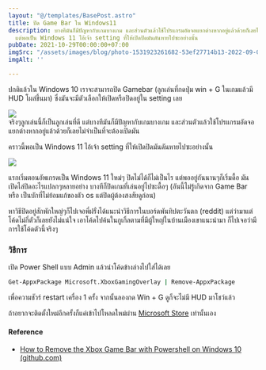 ```yaml
---
layout: "@/templates/BasePost.astro"
title: ปิด Game Bar ใน Windows11
description: บางทีมันก็มีปัญหากับเกมบางเกม และส่วนตัวแล้วใช้โปรแกรมอัดจอแยกต่างหากอยู่แล้วด้วยก็เลยไม่จำเป็นที่จะต้องเปิดมัน
  แต่พอเป็น Windows 11 ไอ้เจ้า setting ที่ให้เปิดปิดมันดันหายไปซะอย่างนั้น
pubDate: 2021-10-29T00:00:00+07:00
imgSrc: "/assets/images/blog/photo-1531923261682-53ef27714b13-2022-09-09.jpeg"
imgAlt: ''

---
```

ปกติแล้วใน Windows 10 เราจะสามารถปิด Gamebar (ลูกเล่นที่กดปุ่ม win + G ในเกมแล้วมี HUD โผล่ขึ้นมา) ซึ่งมันจะมีตัวเลือกให้เปิดหรือปิดอยู่ใน setting เลย

![](/assets/images/blog/image-37-2022-09-09.png)  
จริงๆลูกเล่นนี้ก็เป็นลูกเล่นที่ดี แต่บางทีมันก็มีปัญหากับเกมบางเกม และส่วนตัวแล้วใช้โปรแกรมอัดจอแยกต่างหากอยู่แล้วด้วยก็เลยไม่จำเป็นที่จะต้องเปิดมัน

คราวนี้พอเป็น Windows 11 ไอ้เจ้า setting ที่ให้เปิดปิดมันดันหายไปซะอย่างนั้น

![](/assets/images/blog/image-38-2022-09-09.png)

แรกเริ่มตอนอัพเกรดเป็น Windows 11 ใหม่ๆ ปิดไม่ได้ก็ไม่เป็นไร แต่พออยู่กันนานๆก็เริ่มดื้อ มันเปิดไล่ปิดอะไรแปลกๆหลายอย่าง บางทีก็ปิดเกมที่เล่นอยู่ไปซะดื้อๆ (อันนี้ไม่รู้เกิดจาก Game Bar หรือ เป็นบักที่ไม่ย้อมแก้ของตัว os แต่ปิดผู้ต้องสงสัยดูก่อน)

หาวิธีปิดอยู่สักพักใหญ่ๆก็ไปเจอพี่ฝรั่งได้แนะนำวิธีการในบอร์ดพันทิปตะวันตก (reddit) แต่ว่ามาแต่โค้ดไม่กี่ตัวก็เลยยังไม่แน่ใจ เอาโค้ดไปค้นในกูเกิ้ลตามที่มีผู้ใหญ่ในบ้านเมืองเขาแนะนำมา ก็ไปเจอว่ามีการใช้โค้ดตัวนี้จริงๆ

### **วิธีการ**

เปิด Power Shell แบบ Admin แล้วนำโค้ดข้างล่างไปใส่ได้เลย

```bash
Get-AppxPackage Microsoft.XboxGamingOverlay | Remove-AppxPackage
```

เพื่อความชัวร์ restart เครื่อง 1 ครั้ง จากนั้นลองกด Win + G ดูก็จะไม่มี HUD มาโชว์แล้ว

ถ้าอยากจะติดตั้งใหม่อีกครั้งก็แค่เข้าไปโหลดใหม่ผ่าน [Microsoft Store](https://www.microsoft.com/store/productId/9NZKPSTSNW4P) เท่านั้นเอง

#### Reference

* [How to Remove the Xbox Game Bar with Powershell on Windows 10 (github.com)](https://gist.github.com/joshschmelzle/04c57d957c5bb92e85ae9180021b26dc)